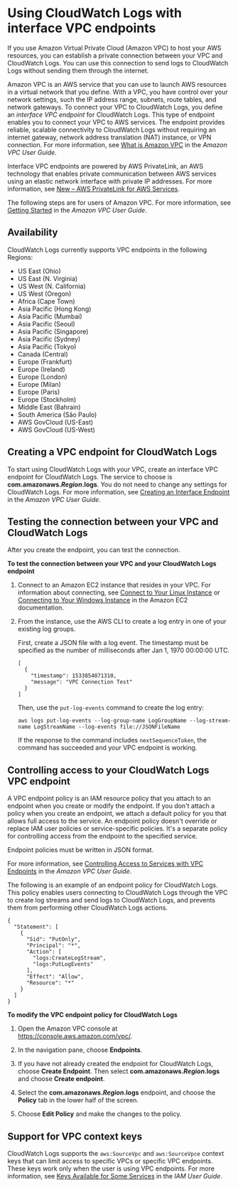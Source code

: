 # Using CloudWatch Logs with interface VPC endpoints<a name="cloudwatch-logs-and-interface-VPC"></a>

If you use Amazon Virtual Private Cloud \(Amazon VPC\) to host your AWS resources, you can establish a private connection between your VPC and CloudWatch Logs\. You can use this connection to send logs to CloudWatch Logs without sending them through the internet\.

Amazon VPC is an AWS service that you can use to launch AWS resources in a virtual network that you define\. With a VPC, you have control over your network settings, such the IP address range, subnets, route tables, and network gateways\. To connect your VPC to CloudWatch Logs, you define an *interface VPC endpoint* for CloudWatch Logs\. This type of endpoint enables you to connect your VPC to AWS services\. The endpoint provides reliable, scalable connectivity to CloudWatch Logs without requiring an internet gateway, network address translation \(NAT\) instance, or VPN connection\. For more information, see [What is Amazon VPC](https://docs.aws.amazon.com/vpc/latest/userguide/) in the *Amazon VPC User Guide*\.

 Interface VPC endpoints are powered by AWS PrivateLink, an AWS technology that enables private communication between AWS services using an elastic network interface with private IP addresses\. For more information, see [New – AWS PrivateLink for AWS Services](https://aws.amazon.com/blogs/aws/new-aws-privatelink-endpoints-kinesis-ec2-systems-manager-and-elb-apis-in-your-vpc/)\.

The following steps are for users of Amazon VPC\. For more information, see [Getting Started](https://docs.aws.amazon.com/vpc/latest/userguide/GetStarted.html) in the *Amazon VPC User Guide*\.

## Availability<a name="cloudwatch-logs-interface-VPC-availability"></a>

CloudWatch Logs currently supports VPC endpoints in the following Regions:
+ US East \(Ohio\)
+ US East \(N\. Virginia\)
+ US West \(N\. California\)
+ US West \(Oregon\)
+ Africa \(Cape Town\)
+ Asia Pacific \(Hong Kong\)
+ Asia Pacific \(Mumbai\)
+ Asia Pacific \(Seoul\)
+ Asia Pacific \(Singapore\)
+ Asia Pacific \(Sydney\)
+ Asia Pacific \(Tokyo\)
+ Canada \(Central\)
+ Europe \(Frankfurt\)
+ Europe \(Ireland\)
+ Europe \(London\)
+ Europe \(Milan\)
+ Europe \(Paris\)
+ Europe \(Stockholm\)
+ Middle East \(Bahrain\)
+ South America \(São Paulo\)
+ AWS GovCloud \(US\-East\)
+ AWS GovCloud \(US\-West\)

## Creating a VPC endpoint for CloudWatch Logs<a name="create-VPC-endpoint-for-CloudWatchLogs"></a>

To start using CloudWatch Logs with your VPC, create an interface VPC endpoint for CloudWatch Logs\. The service to choose is **com\.amazonaws\.*Region*\.logs**\. You do not need to change any settings for CloudWatch Logs\. For more information, see [Creating an Interface Endpoint](https://docs.aws.amazon.com/vpc/latest/userguide/vpce-interface.html#create-interface-endpoint.html) in the *Amazon VPC User Guide*\.



## Testing the connection between your VPC and CloudWatch Logs<a name="test-VPC-endpoint-for-CloudWatchLogs"></a>

After you create the endpoint, you can test the connection\.

**To test the connection between your VPC and your CloudWatch Logs endpoint**

1. Connect to an Amazon EC2 instance that resides in your VPC\. For information about connecting, see [Connect to Your Linux Instance](https://docs.aws.amazon.com/AWSEC2/latest/UserGuide/vpce-interface.html#create-interface-endpoint.html) or [Connecting to Your Windows Instance](https://docs.aws.amazon.com/AWSEC2/latest/WindowsGuide/connecting_to_windows_instance.html) in the Amazon EC2 documentation\.

1. From the instance, use the AWS CLI to create a log entry in one of your existing log groups\.

   First, create a JSON file with a log event\. The timestamp must be specified as the number of milliseconds after Jan 1, 1970 00:00:00 UTC\.

   ```
   [
     {
       "timestamp": 1533854071310,
       "message": "VPC Connection Test"
     }
   ]
   ```

   Then, use the `put-log-events` command to create the log entry:

   ```
   aws logs put-log-events --log-group-name LogGroupName --log-stream-name LogStreamName --log-events file://JSONFileName
   ```

   If the response to the command includes `nextSequenceToken`, the command has succeeded and your VPC endpoint is working\.

## Controlling access to your CloudWatch Logs VPC endpoint<a name="CloudWatchLogs-VPC-endpoint-policy"></a>

A VPC endpoint policy is an IAM resource policy that you attach to an endpoint when you create or modify the endpoint\. If you don't attach a policy when you create an endpoint, we attach a default policy for you that allows full access to the service\. An endpoint policy doesn't override or replace IAM user policies or service\-specific policies\. It's a separate policy for controlling access from the endpoint to the specified service\. 

Endpoint policies must be written in JSON format\. 

For more information, see [Controlling Access to Services with VPC Endpoints](https://docs.aws.amazon.com/vpc/latest/userguide/vpc-endpoints-access.html) in the *Amazon VPC User Guide*\.

The following is an example of an endpoint policy for CloudWatch Logs\. This policy enables users connecting to CloudWatch Logs through the VPC to create log streams and send logs to CloudWatch Logs, and prevents them from performing other CloudWatch Logs actions\.

```
{
  "Statement": [
    {
      "Sid": "PutOnly",
      "Principal": "*",
      "Action": [
        "logs:CreateLogStream",
        "logs:PutLogEvents"
      ],
      "Effect": "Allow",
      "Resource": "*"
    }
  ]
}
```

**To modify the VPC endpoint policy for CloudWatch Logs**

1. Open the Amazon VPC console at [https://console\.aws\.amazon\.com/vpc/](https://console.aws.amazon.com/vpc/)\.

1. In the navigation pane, choose **Endpoints**\.

1. If you have not already created the endpoint for CloudWatch Logs, choose **Create Endpoint**\. Then select **com\.amazonaws\.*Region*\.logs** and choose **Create endpoint**\.

1. Select the **com\.amazonaws\.*Region*\.logs** endpoint, and choose the **Policy** tab in the lower half of the screen\.

1. Choose **Edit Policy** and make the changes to the policy\.

## Support for VPC context keys<a name="Support-VPC-Context-Keys"></a>

CloudWatch Logs supports the `aws:SourceVpc` and `aws:SourceVpce` context keys that can limit access to specific VPCs or specific VPC endpoints\. These keys work only when the user is using VPC endpoints\. For more information, see [Keys Available for Some Services](https://docs.aws.amazon.com/IAM/latest/UserGuide/reference_policies_condition-keys.html#condition-keys-service-available) in the *IAM User Guide*\.